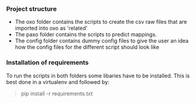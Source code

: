 
### Project structure

- The oxo folder contains the scripts to create the csv raw files that are imported into oxo as 'related'
- The paxo folder contains the scripts to predict mappings.
- The config folder contains dummy config files to give the user an idea how the config files for the different script should look like

### Installation of requirements
To run the scripts in both folders some libaries have to be installed. This is best done in a virtualenv and followed by:
> pip install -r requirements.txt 
